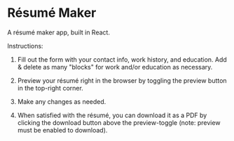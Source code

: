 # Résumé Maker

A résumé maker app, built in React.

Instructions:

1. Fill out the form with your contact info, work history, and education. Add & delete as many "blocks" for work and/or education as necessary.

2. Preview your résumé right in the browser by toggling the preview button in the top-right corner.

3. Make any changes as needed.

4. When satisfied with the résumé, you can download it as a PDF by clicking the download button above the preview-toggle (note: preview must be enabled to download).